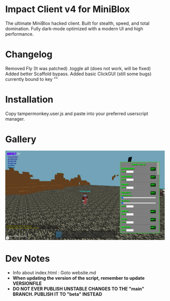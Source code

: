 # Impact Client v4 for MiniBlox

The ultimate MiniBlox hacked client. Built for stealth, speed, and total domination. Fully dark-mode optimized with a modern UI and high performance.


# Changelog

Removed Fly (It was patched)
.toggle all (does not work, will be fixed)
Added better Scaffold bypass.
Added basic ClickGUI (still some bugs) currently bound to key "\"

# Installation

Copy tampermonkey.user.js and paste into your preferred userscript manager.

# Gallery

![Hacks On!](./.github/images/client.png)

# Dev Notes

- Info about index.html : Goto website.md
- **When updating the version of the script, remember to update VERSIONFILE**
- **DO NOT EVER PUBLISH UNSTABLE CHANGES TO THE "main" BRANCH. PUBLISH IT TO "beta" INSTEAD**

